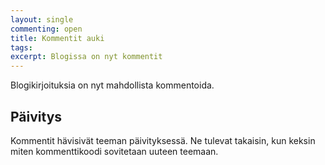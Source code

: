 ```yaml
---
layout: single
commenting: open
title: Kommentit auki
tags:
excerpt: Blogissa on nyt kommentit
---
```

Blogikirjoituksia on nyt mahdollista kommentoida.

## Päivitys

Kommentit hävisivät teeman päivityksessä. Ne tulevat takaisin, kun keksin miten kommenttikoodi sovitetaan uuteen teemaan.

